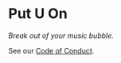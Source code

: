 # Put U On

*Break out of your music bubble.*

See our [Code of Conduct](https://github.com/uthoffcyra/Put-U-On/blob/main/docs/CONDUCT.md).

